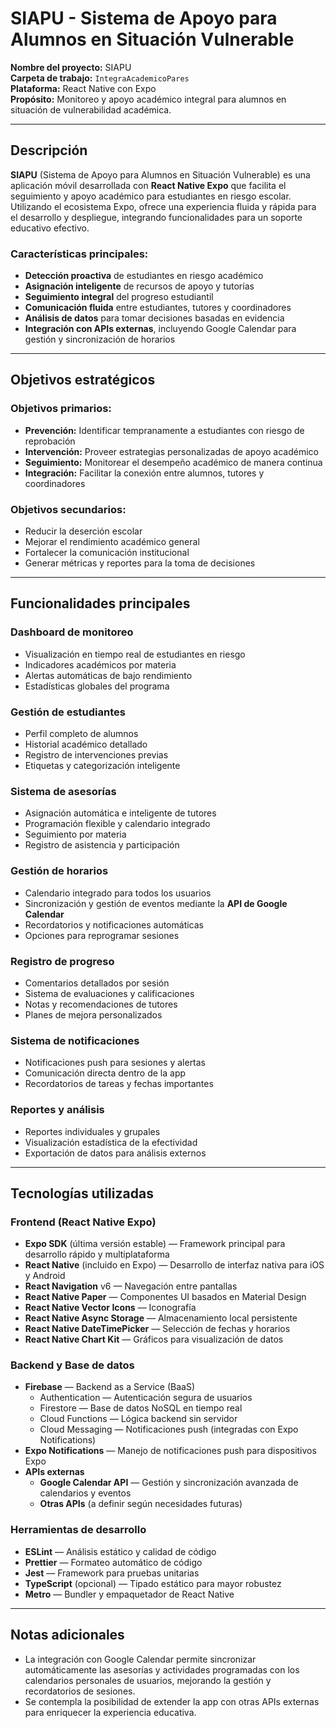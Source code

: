 # SIAPU - Sistema de Apoyo para Alumnos en Situación Vulnerable

**Nombre del proyecto:** SIAPU  
**Carpeta de trabajo:** `IntegraAcademicoPares`  
**Plataforma:** React Native con Expo  
**Propósito:** Monitoreo y apoyo académico integral para alumnos en situación de vulnerabilidad académica.

---

## Descripción

**SIAPU** (Sistema de Apoyo para Alumnos en Situación Vulnerable) es una aplicación móvil desarrollada con **React Native Expo** que facilita el seguimiento y apoyo académico para estudiantes en riesgo escolar. Utilizando el ecosistema Expo, ofrece una experiencia fluida y rápida para el desarrollo y despliegue, integrando funcionalidades para un soporte educativo efectivo.

### Características principales:
- **Detección proactiva** de estudiantes en riesgo académico  
- **Asignación inteligente** de recursos de apoyo y tutorías  
- **Seguimiento integral** del progreso estudiantil  
- **Comunicación fluida** entre estudiantes, tutores y coordinadores  
- **Análisis de datos** para tomar decisiones basadas en evidencia  
- **Integración con APIs externas**, incluyendo Google Calendar para gestión y sincronización de horarios  

---

## Objetivos estratégicos

### Objetivos primarios:
- **Prevención:** Identificar tempranamente a estudiantes con riesgo de reprobación  
- **Intervención:** Proveer estrategias personalizadas de apoyo académico  
- **Seguimiento:** Monitorear el desempeño académico de manera continua  
- **Integración:** Facilitar la conexión entre alumnos, tutores y coordinadores  

### Objetivos secundarios:
- Reducir la deserción escolar  
- Mejorar el rendimiento académico general  
- Fortalecer la comunicación institucional  
- Generar métricas y reportes para la toma de decisiones  

---

## Funcionalidades principales

### **Dashboard de monitoreo**
- Visualización en tiempo real de estudiantes en riesgo  
- Indicadores académicos por materia  
- Alertas automáticas de bajo rendimiento  
- Estadísticas globales del programa  

### **Gestión de estudiantes**
- Perfil completo de alumnos  
- Historial académico detallado  
- Registro de intervenciones previas  
- Etiquetas y categorización inteligente  

### **Sistema de asesorías**
- Asignación automática e inteligente de tutores  
- Programación flexible y calendario integrado  
- Seguimiento por materia  
- Registro de asistencia y participación  

### **Gestión de horarios**
- Calendario integrado para todos los usuarios  
- Sincronización y gestión de eventos mediante la **API de Google Calendar**  
- Recordatorios y notificaciones automáticas  
- Opciones para reprogramar sesiones  

### **Registro de progreso**
- Comentarios detallados por sesión  
- Sistema de evaluaciones y calificaciones  
- Notas y recomendaciones de tutores  
- Planes de mejora personalizados  

### **Sistema de notificaciones**
- Notificaciones push para sesiones y alertas  
- Comunicación directa dentro de la app  
- Recordatorios de tareas y fechas importantes  

### **Reportes y análisis**
- Reportes individuales y grupales  
- Visualización estadística de la efectividad  
- Exportación de datos para análisis externos  

---

## Tecnologías utilizadas

### Frontend (React Native Expo)
- **Expo SDK** (última versión estable) — Framework principal para desarrollo rápido y multiplataforma  
- **React Native** (incluido en Expo) — Desarrollo de interfaz nativa para iOS y Android  
- **React Navigation** v6 — Navegación entre pantallas  
- **React Native Paper** — Componentes UI basados en Material Design  
- **React Native Vector Icons** — Iconografía  
- **React Native Async Storage** — Almacenamiento local persistente  
- **React Native DateTimePicker** — Selección de fechas y horarios  
- **React Native Chart Kit** — Gráficos para visualización de datos  

### Backend y Base de datos
- **Firebase** — Backend as a Service (BaaS)  
  - Authentication — Autenticación segura de usuarios  
  - Firestore — Base de datos NoSQL en tiempo real  
  - Cloud Functions — Lógica backend sin servidor  
  - Cloud Messaging — Notificaciones push (integradas con Expo Notifications)  
- **Expo Notifications** — Manejo de notificaciones push para dispositivos Expo  
- **APIs externas**  
  - **Google Calendar API** — Gestión y sincronización avanzada de calendarios y eventos  
  - **Otras APIs** (a definir según necesidades futuras)  

### Herramientas de desarrollo
- **ESLint** — Análisis estático y calidad de código  
- **Prettier** — Formateo automático de código  
- **Jest** — Framework para pruebas unitarias  
- **TypeScript** (opcional) — Tipado estático para mayor robustez  
- **Metro** — Bundler y empaquetador de React Native  

---

## Notas adicionales

- La integración con Google Calendar permite sincronizar automáticamente las asesorías y actividades programadas con los calendarios personales de usuarios, mejorando la gestión y recordatorios de sesiones.  
- Se contempla la posibilidad de extender la app con otras APIs externas para enriquecer la experiencia educativa.  
